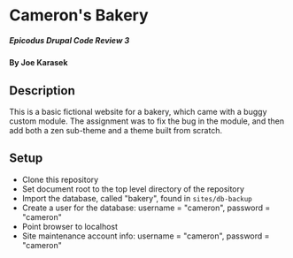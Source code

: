 # Cameron's Bakery

##### Epicodus Drupal Code Review 3

#### By Joe Karasek

## Description

This is a basic fictional website for a bakery, which came with a buggy custom module.
The assignment was to fix the bug in the module, and then add both a zen sub-theme and a theme built from scratch.

## Setup

* Clone this repository
* Set document root to the top level directory of the repository
* Import the database, called "bakery", found in `sites/db-backup`
* Create a user for the database: username = "cameron", password = "cameron"
* Point browser to localhost
* Site maintenance account info: username = "cameron", password = "cameron"
